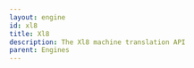 ```yaml
---
layout: engine
id: xl8
title: Xl8
description: The Xl8 machine translation API
parent: Engines
---
```

